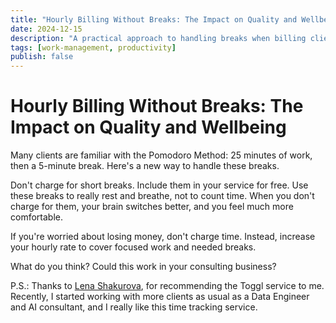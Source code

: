 ```yaml
---
title: "Hourly Billing Without Breaks: The Impact on Quality and Wellbeing"
date: 2024-12-15
description: "A practical approach to handling breaks when billing clients hourly. Why not charging for short breaks improves quality, wellbeing, and client relationships."
tags: [work-management, productivity]
publish: false
---
```


# Hourly Billing Without Breaks: The Impact on Quality and Wellbeing

Many clients are familiar with the Pomodoro Method: 25 minutes of work, then a 5-minute break. Here's a new way to handle these breaks.

Don't charge for short breaks. Include them in your service for free. Use these breaks to really rest and breathe, not to count time. When you don't charge for them, your brain switches better, and you feel much more comfortable.

If you're worried about losing money, don't charge time. Instead, increase your hourly rate to cover focused work and needed breaks.

What do you think? Could this work in your consulting business?

P.S.: Thanks to [Lena Shakurova](https://www.linkedin.com/in/lena-shakurova/), for recommending the Toggl service to me. Recently, I started working with more clients as usual as a Data Engineer and AI consultant, and I really like this time tracking service.
